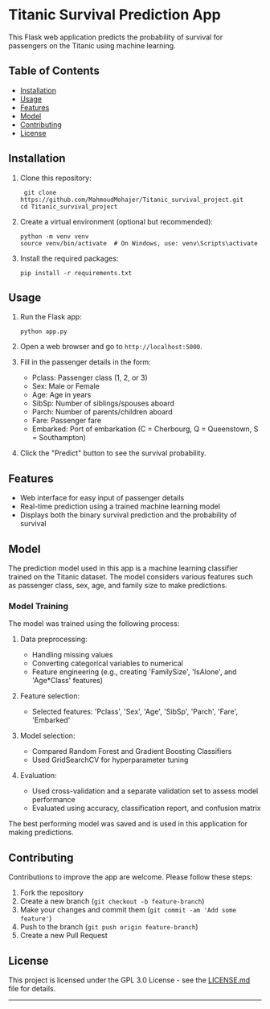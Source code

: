 # Titanic Survival Prediction App

This Flask web application predicts the probability of survival for passengers on the Titanic using machine learning.

## Table of Contents

- [Installation](#installation)
- [Usage](#usage)
- [Features](#features)
- [Model](#model)
- [Contributing](#contributing)
- [License](#license)

## Installation

1. Clone this repository:
   ```
    git clone https://github.com/MahmoudMohajer/Titanic_survival_project.git
   cd Titanic_survival_project
   ```

2. Create a virtual environment (optional but recommended):
   ```
   python -m venv venv
   source venv/bin/activate  # On Windows, use: venv\Scripts\activate
   ```

3. Install the required packages:
   ```
   pip install -r requirements.txt
   ```

## Usage

1. Run the Flask app:
   ```
   python app.py
   ```

2. Open a web browser and go to `http://localhost:5000`.

3. Fill in the passenger details in the form:
   - Pclass: Passenger class (1, 2, or 3)
   - Sex: Male or Female
   - Age: Age in years
   - SibSp: Number of siblings/spouses aboard
   - Parch: Number of parents/children aboard
   - Fare: Passenger fare
   - Embarked: Port of embarkation (C = Cherbourg, Q = Queenstown, S = Southampton)

4. Click the "Predict" button to see the survival probability.

## Features

- Web interface for easy input of passenger details
- Real-time prediction using a trained machine learning model
- Displays both the binary survival prediction and the probability of survival

## Model

The prediction model used in this app is a machine learning classifier trained on the Titanic dataset. The model considers various features such as passenger class, sex, age, and family size to make predictions.

### Model Training

The model was trained using the following process:

1. Data preprocessing:
   - Handling missing values
   - Converting categorical variables to numerical
   - Feature engineering (e.g., creating 'FamilySize', 'IsAlone', and 'Age*Class' features)

2. Feature selection:
   - Selected features: 'Pclass', 'Sex', 'Age', 'SibSp', 'Parch', 'Fare', 'Embarked'

3. Model selection:
   - Compared Random Forest and Gradient Boosting Classifiers
   - Used GridSearchCV for hyperparameter tuning

4. Evaluation:
   - Used cross-validation and a separate validation set to assess model performance
   - Evaluated using accuracy, classification report, and confusion matrix

The best performing model was saved and is used in this application for making predictions.

## Contributing

Contributions to improve the app are welcome. Please follow these steps:

1. Fork the repository
2. Create a new branch (`git checkout -b feature-branch`)
3. Make your changes and commit them (`git commit -am 'Add some feature'`)
4. Push to the branch (`git push origin feature-branch`)
5. Create a new Pull Request

## License

This project is licensed under the GPL 3.0 License - see the [LICENSE.md](LICENSE.md) file for details.

---
